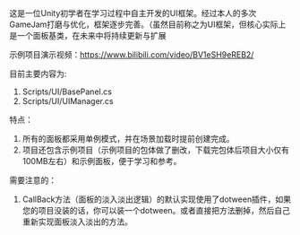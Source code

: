 这是一位Unity初学者在学习过程中自主开发的UI框架。经过本人的多次GameJam打磨与优化，框架逐步完善。（虽然目前称之为UI框架，但核心实际上是一个面板基类，在未来中将持续更新与扩展

示例项目演示视频：https://www.bilibili.com/video/BV1eSH9eREB2/

目前主要内容为:
1. Scripts/UI/BasePanel.cs
2. Scripts/UI/UIManager.cs

特点：
1. 所有的面板都采用单例模式，并在场景加载时提前创建完成。
2. 项目还包含示例项目（示例项目的包体做了删改，下载完包体后项目大小仅有100MB左右）和示例面板，便于学习和参考。

需要注意的：
1. CallBack方法（面板的淡入淡出逻辑）的默认实现使用了dotween插件，如果您的项目没装的话，你可以装一个dotween。或者直接把方法删掉，然后自己重新实现面板淡入淡出的方法。
